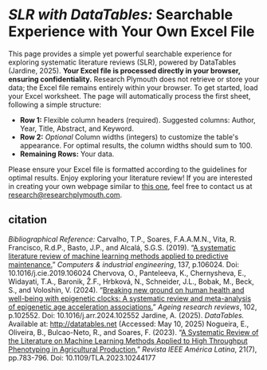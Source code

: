 # <em>SLR with DataTables:</em> Searchable Experience with Your Own Excel File
This page provides a simple yet powerful searchable experience for exploring systematic literature reviews (SLR), powered by DataTables (Jardine, 2025).  <b>Your Excel file is processed directly in your browser, ensuring confidentiality.</b>  Research Plymouth does not retrieve or store your data; the Excel file remains entirely within your browser.
To get started, load your Excel worksheet.  The page will automatically process the first sheet, following a simple structure:
<ul><li><b>Row 1:</b> Flexible column headers (required). Suggested columns: Author, Year, Title, Abstract, and Keyword.</li><li><b>Row 2:</b> <em>Optional</em> Column widths (integers) to customize the table's appearance.  For optimal results, the column widths should sum to 100.</li><li><b>Remaining Rows:</b> Your data.</li></ul>
Please ensure your Excel file is formatted according to the guidelines for optimal results.  Enjoy exploring your literature review!  If you are interested in creating your own webpage similar to  <a class="analytic-link" href="/slr/tc" target="_blank" rel="noopener noreferrer" onClick="_paq.push(['trackLink', this.href, 'downnload']);">this one</a>, feel free to contact us at <a href= "mailto: research@researchplymouth.com">research@researchplymouth.com</a>.

## citation
<em>Bibliographical Reference:</em>
Carvalho, T.P., Soares, F.A.A.M.N., Vita, R.  Francisco, R.d.P., Basto, J.P., and Alcalá, S.G.S.  (2019).  “<a class="analytic-link" href="pdf/A systematic literature review of machine learning methods applied to predictive maintenance.pdf" target="_blank" rel="noopener noreferrer" onClick="_paq.push(['trackLink', this.href, 'downnload']);">A systematic literature review of machine learning methods applied to predictive maintenance.</a>”  <em>Computers & industrial engineering</em>, 137, p.106024.  Doi: 10.1016/j.cie.2019.106024
Chervova, O., Panteleeva, K., Chernysheva, E., Widayati, T.A., Baronik, Ž.F., Hrbková, N., Schneider, J.L., Bobak, M., Beck, S., and Voloshin, V.  (2024).  “<a class="analytic-link" href="pdf/Breaking new ground on human health and well-being with epigenetic clocks A systematic review and meta-analysis of epigenetic age acceleration associations.pdf" target="_blank" rel="noopener noreferrer" onClick="_paq.push(['trackLink', this.href, 'downnload']);">Breaking new ground on human health and well-being with epigenetic clocks: A systematic review and meta-analysis of epigenetic age acceleration associations.</a>”  <em>Ageing research reviews</em>, 102, p.102552.  Doi: 10.1016/j.arr.2024.102552
Jardine, A.  (2025).  <em>DataTables.</em>  Available at: <a class="analytic-link" href="http://datatables.net" target="_blank" rel="noopener noreferrer" onClick="_paq.push(['trackLink', this.href, 'downnload']);">http://datatables.net</a> (Accessed: May 10, 2025)
Nogueira, E., Oliveira, B., Bulcao-Neto, R., and Soares, F.  (2023).  “<a class="analytic-link" href="pdf/A Systematic Review of the Literature on Machine Learning Methods Applied to High Throughput Phenotyping in Agricultural Production.pdf" target="_blank" rel="noopener noreferrer" onClick="_paq.push(['trackLink', this.href, 'downnload']);">A Systematic Review of the Literature on Machine Learning Methods Applied to High Throughput Phenotyping in Agricultural Production.</a>”  <em>Revista IEEE América Latina</em>, 21(7), pp.783-796.  Doi: 10.1109/TLA.2023.10244177
